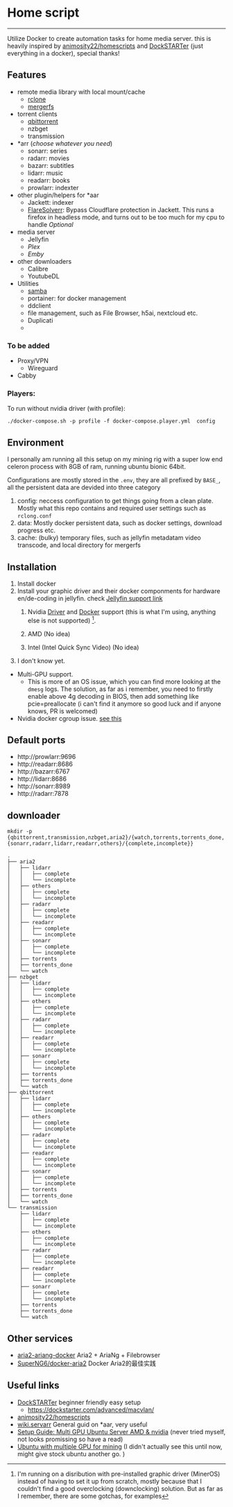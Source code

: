 # Home script
-----
Utilize Docker to create automation tasks for home media server. this is heavily inspired by [animosity22/homescripts](https://github.com/animosity22/homescripts/) and [DockSTARTer](https://dockstarter.com/) (just everything in a docker), special thanks!


## Features

- remote media library with local mount/cache
  - [rclone](https://rclone.org/)
  - [mergerfs](https://github.com/trapexit/mergerfs)
- torrent clients 
  - [qbittorrent](https://hotio.dev/containers/qbittorrent/)
  - nzbget
  - transmission
- *arr (*choose whatever you need*)
  - sonarr: series
  - radarr: movies
  - bazarr: subtitles
  - lidarr: music
  - readarr: books
  - prowlarr: indexter
- other plugin/helpers for *aar
  - Jackett: indexer
  - [FlareSolverr](https://github.com/FlareSolverr/FlareSolverr): Bypass Cloudflare protection in Jackett. This runs a firefox in headless mode, and turns out to be too much for my cpu to handle *Optional*
- media server
  - Jellyfin
  - *Plex*
  - *Emby*
- other downloaders
  - Calibre
  - YoutubeDL
- Utilities
  - [samba](https://hub.docker.com/r/dperson/samba)
  - portainer: for docker management
  - ddclient
  - file management, such as File Browser, h5ai, nextcloud etc.
  - Duplicati
  - 


### To be added
- Proxy/VPN
  - Wireguard
- Cabby

### Players:
To run without nvidia driver (with profile):

`./docker-compose.sh -p profile -f docker-compose.player.yml  config`

## Environment
I personally am running all this setup on my mining rig with a super low end celeron process with 8GB of ram, running ubuntu bionic 64bit. 

Configurations are mostly stored in the `.env`, they are all prefixed by `BASE_`, all the persistent data are devided into three category
1.  config: neccess configuration to get things going from a clean plate. Mostly what this repo contains and required user settings such as `rclong.conf`
2.  data: Mostly docker persistent data, such as docker settings, download progress etc.
3.  cache: (bulky) temporary files, such as jellyfin metadatam video transcode, and local directory for mergerfs

## Installation

1. Install docker 
2. Install your graphic driver and their docker componments for hardware en/de-coding in jellyfin. check [Jellyfin support link](https://jellyfin.org/docs/general/administration/hardware-acceleration.html)
   1. Nvidia [Driver](https://phoenixnap.com/kb/install-nvidia-drivers-ubuntu) and [Docker](https://github.com/NVIDIA/nvidia-docker) support (this is what I'm using, anything else is not supported) [^1].
      
   2. AMD (No idea)
   3. Intel (Intel Quick Sync Video) (No idea)
3. I don't know yet. 


     
[^1]: I'm running on a disribution with pre-installed graphic driver (MinerOS) instead of having to set it up from scratch, mostly because that I couldn't find a good overclocking (downclocking) solution. But as far as I remember, there are some gotchas, for examples

* Multi-GPU support. 
  * This is more of an OS issue, which you can find more looking at the `dmesg` logs. The solution, as far as i remember, you need to firstly enable above 4g decoding in BIOS, then add something like pcie=preallocate (i can't find it anymore so good luck and if anyone knows, PR is welcomed)
* Nvidia docker cgroup issue. [see this](https://github.com/NVIDIA/nvidia-docker/issues/1447#issuecomment-757034464)


## Default ports
  * http://prowlarr:9696
  * http://readarr:8686
  * http://bazarr:6767
  * http://lidarr:8686
  * http://sonarr:8989
  * http://radarr:7878

## downloader
`mkdir -p {qbittorrent,transmission,nzbget,aria2}/{watch,torrents,torrents_done,{sonarr,radarr,lidarr,readarr,others}/{complete,incomplete}}`

```
.
├── aria2
│   ├── lidarr
│   │   ├── complete
│   │   └── incomplete
│   ├── others
│   │   ├── complete
│   │   └── incomplete
│   ├── radarr
│   │   ├── complete
│   │   └── incomplete
│   ├── readarr
│   │   ├── complete
│   │   └── incomplete
│   ├── sonarr
│   │   ├── complete
│   │   └── incomplete
│   ├── torrents
│   ├── torrents_done
│   └── watch
├── nzbget
│   ├── lidarr
│   │   ├── complete
│   │   └── incomplete
│   ├── others
│   │   ├── complete
│   │   └── incomplete
│   ├── radarr
│   │   ├── complete
│   │   └── incomplete
│   ├── readarr
│   │   ├── complete
│   │   └── incomplete
│   ├── sonarr
│   │   ├── complete
│   │   └── incomplete
│   ├── torrents
│   ├── torrents_done
│   └── watch
├── qbittorrent
│   ├── lidarr
│   │   ├── complete
│   │   └── incomplete
│   ├── others
│   │   ├── complete
│   │   └── incomplete
│   ├── radarr
│   │   ├── complete
│   │   └── incomplete
│   ├── readarr
│   │   ├── complete
│   │   └── incomplete
│   ├── sonarr
│   │   ├── complete
│   │   └── incomplete
│   ├── torrents
│   ├── torrents_done
│   └── watch
└── transmission
    ├── lidarr
    │   ├── complete
    │   └── incomplete
    ├── others
    │   ├── complete
    │   └── incomplete
    ├── radarr
    │   ├── complete
    │   └── incomplete
    ├── readarr
    │   ├── complete
    │   └── incomplete
    ├── sonarr
    │   ├── complete
    │   └── incomplete
    ├── torrents
    ├── torrents_done
    └── watch
```


## Other services 
 * [aria2-ariang-docker](https://github.com/wahyd4/aria2-ariang-docker) Aria2 + AriaNg + Filebrowser
 * [SuperNG6/docker-aria2](https://github.com/SuperNG6/docker-aria2) Docker Aria2的最佳实践

## Useful links

- [DockSTARTer](https://dockstarter.com/) beginner friendly easy setup
  - https://dockstarter.com/advanced/macvlan/
- [animosity22/homescripts](https://github.com/animosity22/homescripts/)
- [wiki.servarr](https://wiki.servarr.com/docker-guide) General guid on *aar, very useful
- [Setup Guide: Multi GPU Ubuntu Server AMD & nvidia](https://foldingforum.org/viewtopic.php?f=106&t=33090) (never tried myself, not looks promissing so have a read)
- [Ubuntu with multiple GPU for mining](https://gist.github.com/ernestp/83bfd1667b1f5c3905b5c15dc9031811) (I didn't actually see this until now, might give stock ubuntu another go. )